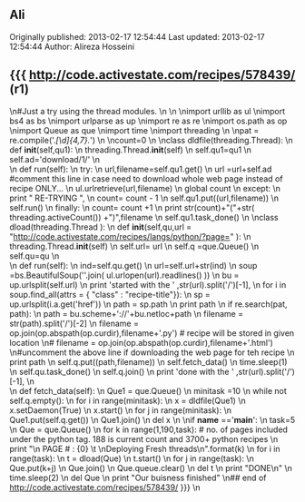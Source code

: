 ## Ali 
Originally published: 2013-02-17 12:54:44 
Last updated: 2013-02-17 12:54:44 
Author: Alireza Hosseini 
 
## {{{ http://code.activestate.com/recipes/578439/ (r1)\n#Just a try using the thread modules.\n\n\nimport urllib as ul\nimport bs4 as bs\nimport urlparse as up\nimport re as re \nimport os.path as op \nimport Queue as que\nimport time\nimport threading\n\npat = re.compile('.*[\\d]{4,7}.*')\n\ncount=0\n\nclass dldfile(threading.Thread):\n    def __init__(self,qu1):\n        threading.Thread.__init__(self)\n        self.qu1=qu1\n        self.ad='download/1/'\n        \n    def run(self):\n        try:\n            url,filename=self.qu1.get()\n            url =url+self.ad             #comment this line in case need to download whole web page instead of recipe ONLY...\n            ul.urlretrieve(url,filename)\n            global count\n        except:\n            print " RE-TRYING ",\n            count= count - 1\n            self.qu1.put((url,filename))\n            self.run()\n        finally:\n            count= count +1\n            print str(count)+"("+str( threading.activeCount())  +")",filename\n            self.qu1.task_done()\n\nclass dload(threading.Thread ):\n    def __init__(self,qu,url = "http://code.activestate.com/recipes/langs/python/?page=" ):\n        threading.Thread.__init__(self)\n        self.url=  url\n        self.q =que.Queue()\n        self.qu=qu\n        \n    def run(self):\n        ind=self.qu.get()\n        url=self.url+str(ind)\n        soup =bs.BeautifulSoup(''.join( ul.urlopen(url).readlines() ))\n        bu = up.urlsplit(self.url)\n        print 'started with the ' ,str(url).split('/')[-1],\n        for i in  soup.find_all(attrs = { "class" : "recipe-title"}):\n            sp = up.urlsplit(i.a.get('href'))\n            path = sp.path\n            print path\n            if re.search(pat, path):\n                path = bu.scheme+'://'+bu.netloc+path\n                filename = str(path).split('/')[-2]\n                filename = op.join(op.abspath(op.curdir),filename+'.py') # recipe will be stored in given location\n#                filename = op.join(op.abspath(op.curdir),filename+'.html')\n#uncomment the above line if downloading the web page for teh recipe\n                print path\n                self.q.put((path,filename))\n        self.fetch_data()\n        time.sleep(1)\n        self.qu.task_done()\n        self.q.join()\n        print 'done with the ' ,str(url).split('/')[-1],\n        \n    def fetch_data(self):\n        Que1 = que.Queue()\n        minitask =10\n        while not self.q.empty():\n            for i in range(minitask):\n                x = dldfile(Que1)\n                x.setDaemon(True)\n                x.start()\n            for j in range(minitask):\n                Que1.put(self.q.get())\n            Que1.join()\n            del x\n\nif __name__ =='__main__':\n    task=5\n    Que = que.Queue()\n    for k in range(1,190,task):  # no. of pages included under the python tag.  188 is current count and 3700+ python recipes\n        print "\\n PAGE # : {0} \\t \\nDeploying  Fresh threads\\n".format(k)\n        for i in range(task):\n            t = dload(Que)\n            t.start()\n        for j in range(task):\n            Que.put(k+j)\n        Que.join()\n        Que.queue.clear()\n        del t\n        print "DONE\\n"\n        time.sleep(2)\n    del Que\n    print "Our buisness finished"\n## end of http://code.activestate.com/recipes/578439/ }}}\n
